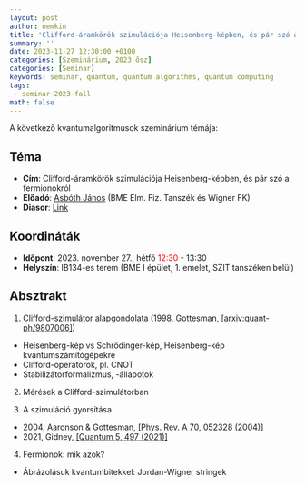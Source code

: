 ```yaml
---
layout: post
author: nemkin
title: 'Clifford-áramkörök szimulációja Heisenberg-képben, és pár szó a fermionokról'
summary: ''
date: 2023-11-27 12:30:00 +0100
categories: [Szeminárium, 2023 ősz]
categories: [Seminar]
keywords: seminar, quantum, quantum algorithms, quantum computing
tags:
 - seminar-2023-fall
math: false
---
```


A következő kvantumalgoritmusok szeminárium témája:

## Téma

- **Cím**: Clifford-áramkörök szimulációja Heisenberg-képben, és pár szó a fermionokról
- **Előadó**: [Asbóth János](https://optics.szfki.kfki.hu/~asboth/) (BME Elm. Fiz. Tanszék és Wigner FK)
- **Diasor**: [Link](https://quszit.github.io/seminar/janos-asboth-2023-11-14-seminar-clifford-szimulator.pdf)

## Koordináták

- **Időpont**: 2023. november 27., hétfő <span style="color: red">12:30</span> - 13:30
- **Helyszín**: IB134-es terem (BME I épület, 1. emelet, SZIT tanszéken belül)

## Absztrakt

1) Clifford-szimulátor alapgondolata (1998, Gottesman, [[arxiv:quant-ph/9807006]](https://arxiv.org/abs/quant-ph/9807006))
- Heisenberg-kép vs Schrödinger-kép, Heisenberg-kép kvantumszámítógépekre
- Clifford-operátorok, pl. CNOT
- Stabilizátorformalizmus, -állapotok

2) Mérések a Clifford-szimulátorban

3) A szimuláció gyorsítása
- 2004, Aaronson & Gottesman, [[Phys. Rev. A 70, 052328 (2004)]](https://arxiv.org/abs/quant-ph/0406196)
- 2021, Gidney, [[Quantum 5, 497 (2021)]](https://arxiv.org/abs/2103.02202)

4) Fermionok: mik azok? 
- Ábrázolásuk kvantumbitekkel: Jordan-Wigner stringek
